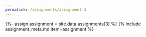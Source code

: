 ```yaml
---
permalink: /assignments/assignment-3
---
```


{%- assign assignment = site.data.assignments[3] %}
{% include assignment_meta.md item=assignment %}
